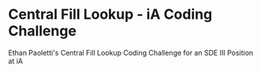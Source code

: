 # Central Fill Lookup - iA Coding Challenge
Ethan Paoletti's Central Fill Lookup Coding Challenge for an SDE III Position at iA
